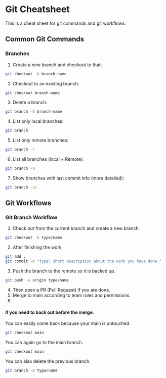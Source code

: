 # Git Cheatsheet
This is a cheat sheet for git commands and git workflows.

## Common Git Commands
### Branches
1. Create a new branch and checkout to that:
```bash
git checkout -b branch-name
```
2. Checkout to an existing branch:
```bash
git checkout branch-name
```
3. Delete a branch:
```bash
git branch -D branch-name
```
4. List only local branches:
```bash
git branch
```
5. List only remote branches:
```bash
git branch -r
```
6. List all branches (local + Remote):
```bash
git branch -a
```
7. Show branches with last commit info (more detailed):
```bash
git branch -vv
```

## Git Workflows
### Git Branch Workflow
1. Check out from the current branch and create a new branch. 
```bash
git checkout -b type/name
```
2. After finishing the work 
```bash
git add .
git commit -m "type: short description about the work you have done."
```
3. Push the branch to the remote so it is backed up.
```bash
git push -u origin type/name
```
4. Then open a PR (Pull Request) if you are done.
5. Merge to main according to team rules and permissions.
6. 
#### If you need to back out before the merge.
You can easily come back because your main is untouched.
```bash
git checkout main
```
You can again go to the main branch.
```bash
git checkout main
```
You can also delete the previous branch.
```bash
git branch -D type/name
```
